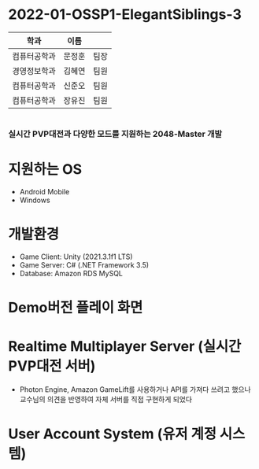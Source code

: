 # 2022-01-OSSP1-ElegantSiblings-3

|학과|이름||
|------|---|---|
|컴퓨터공학과|문정훈|팀장|
|경영정보학과|김혜연|팀원|
|컴퓨터공학과|신준오|팀원|
|컴퓨터공학과|장유진|팀원|

# 
### 실시간 PVP대전과 다양한 모드를 지원하는 2048-Master 개발
# 

# 지원하는 OS
 - Android Mobile
 - Windows 



# 개발환경
 - Game Client: Unity (2021.3.1f1 LTS)
 - Game Server: C# (.NET Framework 3.5)
 - Database: Amazon RDS MySQL



# Demo버전 플레이 화면



# Realtime Multiplayer Server (실시간 PVP대전 서버)
 - Photon Engine, Amazon GameLift를 사용하거나 API를 가져다 쓰려고 했으나
   교수님의 의견을 반영하여 자체 서버를 직접 구현하게 되었다



# User Account System (유저 계정 시스템)
